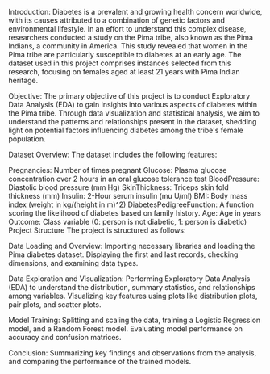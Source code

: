 Introduction:
Diabetes is a prevalent and growing health concern worldwide, with its causes attributed to a combination of genetic factors and environmental lifestyle. In an effort to understand this complex disease, researchers conducted a study on the Pima tribe, also known as the Pima Indians, a community in America. This study revealed that women in the Pima tribe are particularly susceptible to diabetes at an early age. The dataset used in this project comprises instances selected from this research, focusing on females aged at least 21 years with Pima Indian heritage.

Objective:
The primary objective of this project is to conduct Exploratory Data Analysis (EDA) to gain insights into various aspects of diabetes within the Pima tribe. Through data visualization and statistical analysis, we aim to understand the patterns and relationships present in the dataset, shedding light on potential factors influencing diabetes among the tribe's female population.

Dataset Overview:
The dataset includes the following features:

Pregnancies: Number of times pregnant
Glucose: Plasma glucose concentration over 2 hours in an oral glucose tolerance test
BloodPressure: Diastolic blood pressure (mm Hg)
SkinThickness: Triceps skin fold thickness (mm)
Insulin: 2-Hour serum insulin (mu U/ml)
BMI: Body mass index (weight in kg/(height in m)^2)
DiabetesPedigreeFunction: A function scoring the likelihood of diabetes based on family history.
Age: Age in years
Outcome: Class variable (0: person is not diabetic, 1: person is diabetic)
Project Structure
The project is structured as follows:

Data Loading and Overview: Importing necessary libraries and loading the Pima diabetes dataset. Displaying the first and last records, checking dimensions, and examining data types.

Data Exploration and Visualization: Performing Exploratory Data Analysis (EDA) to understand the distribution, summary statistics, and relationships among variables. Visualizing key features using plots like distribution plots, pair plots, and scatter plots.

Model Training: Splitting and scaling the data, training a Logistic Regression model, and a Random Forest model. Evaluating model performance on accuracy and confusion matrices.

Conclusion: Summarizing key findings and observations from the analysis, and comparing the performance of the trained models.
